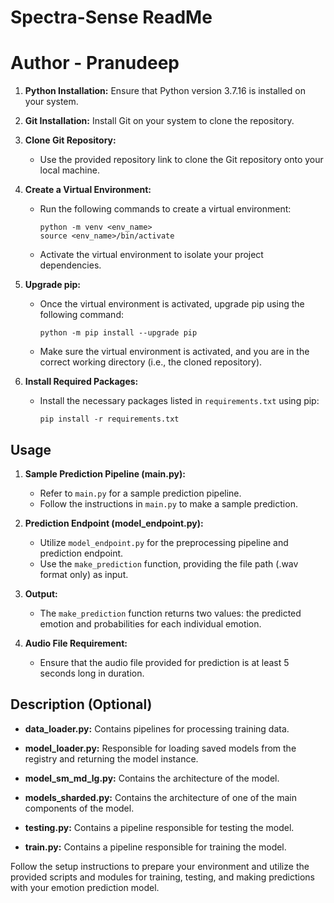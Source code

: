 # Spectra-Sense ReadMe
# Author - Pranudeep

1. **Python Installation:** Ensure that Python version 3.7.16 is installed on your system.

2. **Git Installation:** Install Git on your system to clone the repository.

3. **Clone Git Repository:**
   - Use the provided repository link to clone the Git repository onto your local machine.

4. **Create a Virtual Environment:**
   - Run the following commands to create a virtual environment:
     ```
     python -m venv <env_name>
     source <env_name>/bin/activate
     ```
   - Activate the virtual environment to isolate your project dependencies.

5. **Upgrade pip:**
   - Once the virtual environment is activated, upgrade pip using the following command:
     ```
     python -m pip install --upgrade pip
     ```
   - Make sure the virtual environment is activated, and you are in the correct working directory (i.e., the cloned repository).

6. **Install Required Packages:**
   - Install the necessary packages listed in `requirements.txt` using pip:
     ```
     pip install -r requirements.txt
     ```

## Usage

1. **Sample Prediction Pipeline (main.py):**
   - Refer to `main.py` for a sample prediction pipeline.
   - Follow the instructions in `main.py` to make a sample prediction.

2. **Prediction Endpoint (model_endpoint.py):**
   - Utilize `model_endpoint.py` for the preprocessing pipeline and prediction endpoint.
   - Use the `make_prediction` function, providing the file path (.wav format only) as input.

3. **Output:**
   - The `make_prediction` function returns two values: the predicted emotion and probabilities for each individual emotion.

4. **Audio File Requirement:**
   - Ensure that the audio file provided for prediction is at least 5 seconds long in duration.

## Description (Optional)

- **data_loader.py:** Contains pipelines for processing training data.

- **model_loader.py:** Responsible for loading saved models from the registry and returning the model instance.

- **model_sm_md_lg.py:** Contains the architecture of the model.

- **models_sharded.py:** Contains the architecture of one of the main components of the model.

- **testing.py:** Contains a pipeline responsible for testing the model.

- **train.py:** Contains a pipeline responsible for training the model.

Follow the setup instructions to prepare your environment and utilize the provided scripts and modules for training, testing, and making predictions with your emotion prediction model.